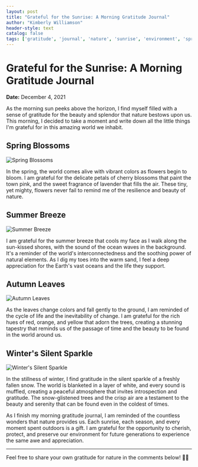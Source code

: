 ```yaml
---
layout: post
title: "Grateful for the Sunrise: A Morning Gratitude Journal"
author: "Kimberly Williamson"
header-style: text
catalog: false
tags: ['gratitude', 'journal', 'nature', 'sunrise', 'environment', 'spring', 'summer', 'autumn', 'winter', 'inspirational']
---
```


# Grateful for the Sunrise: A Morning Gratitude Journal  

**Date:** December 4, 2021  

As the morning sun peeks above the horizon, I find myself filled with a sense of gratitude for the beauty and splendor that nature bestows upon us. This morning, I decided to take a moment and write down all the little things I'm grateful for in this amazing world we inhabit.  

## Spring Blossoms  

![Spring Blossoms](https://images.unsplash.com/1622352179519-5ba1f9f063e3)  

In the spring, the world comes alive with vibrant colors as flowers begin to bloom. I am grateful for the delicate petals of cherry blossoms that paint the town pink, and the sweet fragrance of lavender that fills the air. These tiny, yet mighty, flowers never fail to remind me of the resilience and beauty of nature.  

## Summer Breeze  

![Summer Breeze](https://images.unsplash.com/1501289665283-ce3f8f51c71a)  

I am grateful for the summer breeze that cools my face as I walk along the sun-kissed shores, with the sound of the ocean waves in the background. It's a reminder of the world's interconnectedness and the soothing power of natural elements. As I dig my toes into the warm sand, I feel a deep appreciation for the Earth's vast oceans and the life they support.  

## Autumn Leaves  

![Autumn Leaves](https://images.unsplash.com/19711587911-6c631b5d6eb9)  

As the leaves change colors and fall gently to the ground, I am reminded of the cycle of life and the inevitability of change. I am grateful for the rich hues of red, orange, and yellow that adorn the trees, creating a stunning tapestry that reminds us of the passage of time and the beauty to be found in the world around us.  

## Winter's Silent Sparkle  

![Winter's Silent Sparkle](https://images.unsplash.com/1501289665283-ce3f8f51c71a)  

In the stillness of winter, I find gratitude in the silent sparkle of a freshly fallen snow. The world is blanketed in a layer of white, and every sound is muffled, creating a peaceful atmosphere that invites introspection and gratitude. The snow-glistened trees and the crisp air are a testament to the beauty and serenity that can be found even in the coldest of times.  

As I finish my morning gratitude journal, I am reminded of the countless wonders that nature provides us. Each sunrise, each season, and every moment spent outdoors is a gift. I am grateful for the opportunity to cherish, protect, and preserve our environment for future generations to experience the same awe and appreciation.  

---  

Feel free to share your own gratitude for nature in the comments below! 🌳🌞  